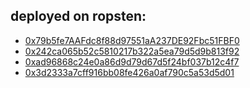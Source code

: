 ## deployed on ropsten:

- [0x79b5fe7AAFdc8f88d97551aA237DE92Fbc51FBF0](https://ropsten.etherscan.io/address/0x79b5fe7aafdc8f88d97551aa237de92fbc51fbf0#readContract)
- [0x242ca065b52c5810217b322a5ea79d5d9b813f92](https://ropsten.etherscan.io/address/0x242ca065b52c5810217b322a5ea79d5d9b813f92#readContract)
- [0xad96868c24e0a86d9d79d67d5f24bf037b12c4f7](https://ropsten.etherscan.io/address/0xad96868c24e0a86d9d79d67d5f24bf037b12c4f7#readContract)
- [0x3d2333a7cff916bb08fe426a0af790c5a53d5d01](https://ropsten.etherscan.io/address/0x3d2333a7cff916bb08fe426a0af790c5a53d5d01#readContract)
